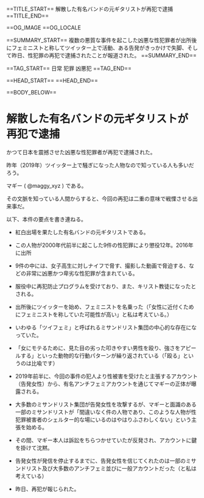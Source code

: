 ==TITLE_START==
解散した有名バンドの元ギタリストが再犯で逮捕
==TITLE_END==

==OG_IMAGE 
==OG_LOCALE 

==SUMMARY_START==
複数の悪質な事件を起こした凶悪な性犯罪者が出所後にフェミニストと称してツイッター上で活動、ある告発がきっかけで失脚、そして昨日、性犯罪の再犯で逮捕されたことが報道された。
==SUMMARY_END==

==TAG_START==
日常 犯罪 凶悪犯
==TAG_END==

==HEAD_START==
==HEAD_END==

==BODY_BELOW==

# 解散した有名バンドの元ギタリストが再犯で逮捕

かつて日本を震撼させた凶悪な性犯罪者が再犯で逮捕された。

昨年（2019年）ツイッター上で騒ぎになった人物なので知っている人も多いだろう。

マギー ( @maggy_xyz ) である。

その文脈を知っている人間からすると、今回の再犯は二重の意味で戦慄させる出来事だ。

以下、本件の要点を書き連ねる。

* 紅白出場を果たした有名バンドの元ギタリストである。

* この人物が2000年代前半に起こした9件の性犯罪により懲役12年。2016年に出所

* 9件の中には、女子高生に対しナイフで脅す、撮影した動画で脅迫する、などの非常に凶悪かつ卑劣な性犯罪が含まれている。

* 服役中に再犯防止プログラムを受けており、また、キリスト教徒になったとされる。

* 出所後にツイッターを始め、フェミニストを名乗った（「女性に近付くためにフェミニストを称していた可能性が高い」と私は考えている。）

* いわゆる「ツイフェミ」と呼ばれるミサンドリスト集団の中心的な存在になっていた。

* 「女にモテるために、見た目の劣った叩きやすい男性を殴り、強さをアピールする」といった動物的な行動パターンが繰り返されている（「殴る」というのは比喩です）

* 2019年前半に、今回の事件の犯人より性被害を受けたと主張するアカウント（告発女性）から、有名アンチフェミアカウントを通じてマギーの正体が曝露される。

* 大多数のミサンドリスト集団が告発女性を攻撃するが、マギーと面識のある一部のミサンドリストが「間違いなく件の人物であり、このような人物が性犯罪被害者のシェルター的な場にいるのはやはりふさわしくない」という主張を始める。

* その間、マギー本人は訴訟をちらつかせていたが反発され、アカウントに鍵を掛けて沈黙。

* 告発女性が発信を停止するまでに、告発女性を信じてくれたのは一部のミサンドリスト及び大多数のアンチフェミ並びに一般アカウントだった（と私は考えている）

* 昨日、再犯が報じられた。


